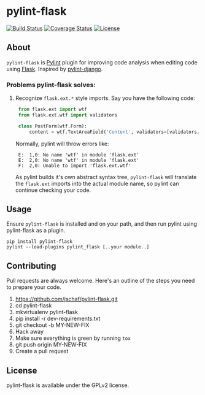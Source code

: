 pylint-flask
===============

[![Build Status](https://travis-ci.org/jschaf/pylint-flask.svg?branch=master)](https://travis-ci.org/jschaf/pylint-flask) [![Coverage Status](https://coveralls.io/repos/jschaf/pylint-flask/badge.svg?branch=master)](https://coveralls.io/r/jschaf/pylint-flask?branch=master) [![License](https://img.shields.io/badge/license-GPLv2%20License-blue.svg)](https://www.gnu.org/licenses/old-licenses/gpl-2.0.en.html)

## About

`pylint-flask` is [Pylint](http://pylint.org) plugin for improving code
analysis when editing code using [Flask](http://flask.pocoo.org/).
Inspired by [pylint-django](https://github.com/landscapeio/pylint-django).

### Problems pylint-flask solves:

1. Recognize `flask.ext.*` style imports.  Say you have the following code:

   ```python
    from flask.ext import wtf
    from flask.ext.wtf import validators

    class PostForm(wtf.Form):
        content = wtf.TextAreaField('Content', validators=[validators.Required()])
   ```

   Normally, pylint will throw errors like:

   ```
    E:  1,0: No name 'wtf' in module 'flask.ext'
    E:  2,0: No name 'wtf' in module 'flask.ext'
    F:  2,0: Unable to import 'flask.ext.wtf'
   ```

   As pylint builds it's own abstract syntax tree, `pylint-flask` will translate
   the `flask.ext` imports into the actual module name, so pylint can continue
   checking your code.
   

## Usage

Ensure `pylint-flask` is installed and on your path, and then run pylint using
pylint-flask as a plugin.

```
pip install pylint-flask
pylint --load-plugins pylint_flask [..your module..]
```

## Contributing

Pull requests are always welcome.  Here's an outline of the steps you need to
prepare your code.

1. https://github.com/jschaf/pylint-flask.git
2. cd pylint-flask
3. mkvirtualenv pylint-flask
4. pip install -r dev-requirements.txt
5. git checkout -b MY-NEW-FIX
6. Hack away
7. Make sure everything is green by running `tox`
7. git push origin MY-NEW-FIX
8. Create a pull request

## License

pylint-flask is available under the GPLv2 license.